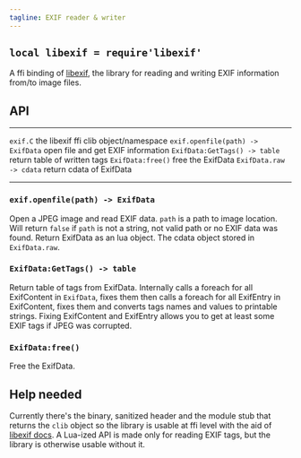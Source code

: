 ```yaml
---
tagline: EXIF reader & writer
---
```


## `local libexif = require'libexif'`

A ffi binding of [libexif][libexif site], the library for reading and writing
EXIF information from/to image files.

## API

------------------------------------ -----------------------------------------
`exif.C`                             the libexif ffi clib object/namespace
`exif.openfile(path) -> ExifData`    open file and get EXIF information
`ExifData:GetTags() -> table`        return table of written tags
`ExifData:free()`                    free the ExifData
`ExifData.raw -> cdata`              return cdata of ExifData
------------------------------------ -----------------------------------------

### `exif.openfile(path) -> ExifData`

Open a JPEG image and read EXIF data.
`path` is a path to image location.
Will return `false` if `path` is not a string, not valid path or no EXIF data was found.
Return ExifData as an lua object. The cdata object stored in `ExifData.raw`.

### `ExifData:GetTags() -> table`

Return table of tags from ExifData.
Internally calls a foreach for all ExifContent in `ExifData`, fixes them then calls a foreach for all ExifEntry in ExifContent, fixes them and converts tags names and values to printable strings.
Fixing ExifContent and ExifEntry allows you to get at least some EXIF tags if JPEG was corrupted.

### `ExifData:free()`

Free the ExifData.

## Help needed

Currently there's the binary, sanitized header and the module stub that
returns the `clib` object so the library is usable at ffi level with the aid
of [libexif docs]. A Lua-ized API is made only for reading EXIF tags, but the library is otherwise usable without it.

[libexif site]:   http://libexif.sourceforge.net/
[libexif docs]:   http://libexif.sourceforge.net/api/